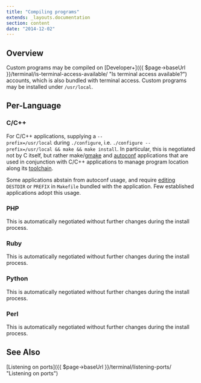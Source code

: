 ```yaml
---
title: "Compiling programs"
extends: _layouts.documentation
section: content
date: "2014-12-02"
---
```


## Overview

Custom programs may be compiled on [Developer+]({{ $page->baseUrl }}/terminal/is-terminal-access-available/ "Is terminal access available?") accounts, which is also bundled with terminal access. Custom programs may be installed under `/usr/local`.

## Per-Language

### C/C++

For C/C++ applications, supplying a `--prefix=/usr/local` during `./configure`, i.e. `./configure --prefix=/usr/local && make && make install`. In particular, this is negotiated not by C itself, but rather make/[gmake](http://www.gnu.org/software/make/) and [autoconf](https://www.gnu.org/software/autoconf/) applications that are used in conjunction with C/C++ applications to manage program location along its [toolchain](http://en.wikipedia.org/wiki/GNU_toolchain).

Some applications abstain from autoconf usage, and require [editing](https://www.freebsd.org/doc/en/books/porters-handbook/porting-prefix.html) `DESTDIR` or `PREFIX` in `Makefile` bundled with the application. Few established applications adopt this usage.

### PHP

This is automatically negotiated without further changes during the install process.

### Ruby

This is automatically negotiated without further changes during the install process.

### Python

This is automatically negotiated without further changes during the install process.

### Perl

This is automatically negotiated without further changes during the install process.

## See Also

[Listening on ports]({{ $page->baseUrl }}/terminal/listening-ports/ "Listening on ports")
